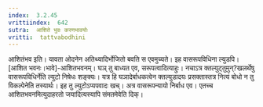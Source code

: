 ```yaml
---
index:  3.2.45
vrittiindex:  642
sutra:  आशिते भुवः करणभावयोः
vritti:  tattvabodhini 
---
```


आशितंभव इति। यावता ओदनेन अतिथ्यादिर्भोजितो बवति स एवमुच्यते। इह वासरूपविधिना ल्युडपि। [आशित भवनः।भावे]-आशितभवनम्। घञ् तु बाध्यत एव, सरूपत्वादित्याहुः। नचाऽत्र क्तल्युट्तुमुन्?खलर्थेषु वासरूपविधिर्नेति ल्युटो निषेधः शङ्क्यः। यत्र हि घञादेर्बाधकत्वेन क्तल्युडादयः प्रसक्तास्तत्र नित्यं बोधो न तु विकल्पेनेति तस्यार्थः। इह तु ल्युटोऽप्यपवादः खच्। अत्र वासरूपन्यायो निर्बाध एव। एतच्च आशितभवनमित्युदाहरतो जयादित्यस्यापि संमतमेवेति दिक्। 

